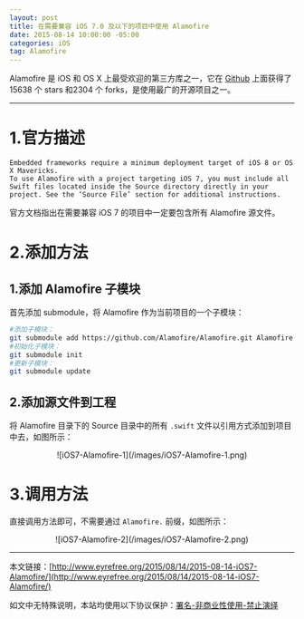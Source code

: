 ```yaml
---
layout: post
title: 在需要兼容 iOS 7.0 及以下的项目中使用 Alamofire
date: 2015-08-14 10:00:00 -05:00
categories: iOS
tag: Alamofire
---
```


Alamofire 是 iOS 和 OS X 上最受欢迎的第三方库之一，它在 [Github](https://github.com/Alamofire/Alamofire) 上面获得了 15638 个 stars 和2304 个 forks，是使用最广的开源项目之一。

---
# 1.官方描述
```
Embedded frameworks require a minimum deployment target of iOS 8 or OS X Mavericks.
To use Alamofire with a project targeting iOS 7, you must include all Swift files located inside the Source directory directly in your project. See the ‘Source File’ section for additional instructions.
```
官方文档指出在需要兼容 iOS 7 的项目中一定要包含所有 Alamofire 源文件。

# 2.添加方法
## 1.添加 Alamofire 子模块
首先添加 submodule，将 Alamofire 作为当前项目的一个子模块：
```bash
#添加子模块：
git submodule add https://github.com/Alamofire/Alamofire.git Alamofire
#初始化子模块：
git submodule init
#更新子模块：
git submodule update
```

## 2.添加源文件到工程
将 Alamofire 目录下的 Source 目录中的所有 `.swift` 文件以引用方式添加到项目中去，如图所示：

<center>
![iOS7-Alamofire-1](/images/iOS7-Alamofire-1.png)
</center>

# 3.调用方法
直接调用方法即可，不需要通过 `Alamofire.` 前缀，如图所示：

<center>
![iOS7-Alamofire-2](/images/iOS7-Alamofire-2.png)
</center>

---
本文链接：[http://www.eyrefree.org/2015/08/14/2015-08-14-iOS7-Alamofire/](http://www.eyrefree.org/2015/08/14/2015-08-14-iOS7-Alamofire/)

如文中无特殊说明，本站均使用以下协议保护：[署名-非商业性使用-禁止演绎](http://creativecommons.org/licenses/by-nc-nd/3.0/cn/)
